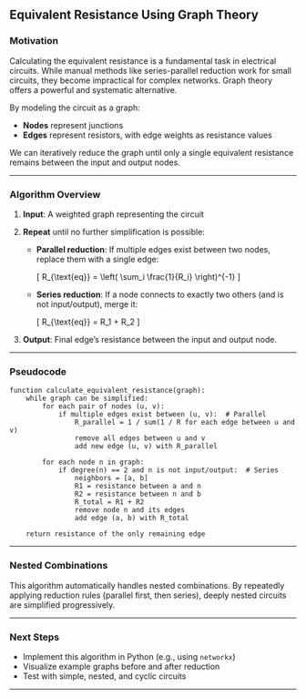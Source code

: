 ## Equivalent Resistance Using Graph Theory

### Motivation

Calculating the equivalent resistance is a fundamental task in electrical circuits. While manual methods like series-parallel reduction work for small circuits, they become impractical for complex networks. Graph theory offers a powerful and systematic alternative.

By modeling the circuit as a graph:

- **Nodes** represent junctions
- **Edges** represent resistors, with edge weights as resistance values

We can iteratively reduce the graph until only a single equivalent resistance remains between the input and output nodes.

---

### Algorithm Overview

1. **Input**: A weighted graph representing the circuit
2. **Repeat** until no further simplification is possible:
   - **Parallel reduction**: If multiple edges exist between two nodes, replace them with a single edge:

     \[
     R_{\text{eq}} = \left( \sum_i \frac{1}{R_i} \right)^{-1}
     \]

   - **Series reduction**: If a node connects to exactly two others (and is not input/output), merge it:

     \[
     R_{\text{eq}} = R_1 + R_2
     \]

3. **Output**: Final edge’s resistance between the input and output node.

---

### Pseudocode

```
function calculate_equivalent_resistance(graph):
    while graph can be simplified:
        for each pair of nodes (u, v):
            if multiple edges exist between (u, v):  # Parallel
                R_parallel = 1 / sum(1 / R for each edge between u and v)
                remove all edges between u and v
                add new edge (u, v) with R_parallel

        for each node n in graph:
            if degree(n) == 2 and n is not input/output:  # Series
                neighbors = [a, b]
                R1 = resistance between a and n
                R2 = resistance between n and b
                R_total = R1 + R2
                remove node n and its edges
                add edge (a, b) with R_total

    return resistance of the only remaining edge
```

---

### Nested Combinations

This algorithm automatically handles nested combinations. By repeatedly applying reduction rules (parallel first, then series), deeply nested circuits are simplified progressively.

---

### Next Steps

- Implement this algorithm in Python (e.g., using `networkx`)
- Visualize example graphs before and after reduction
- Test with simple, nested, and cyclic circuits

---